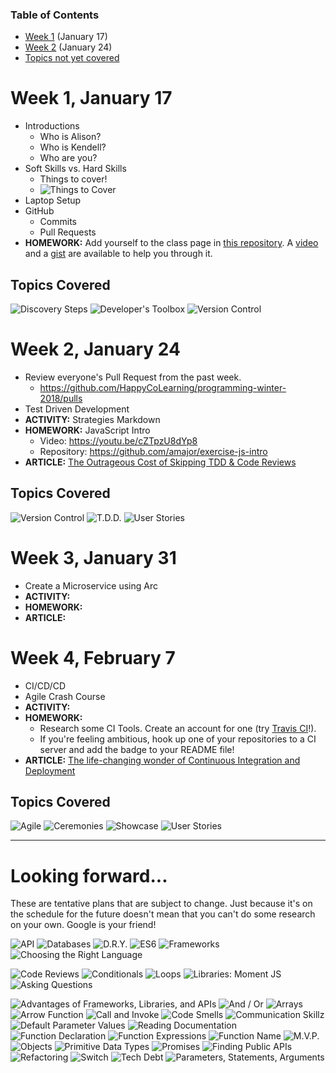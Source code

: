 ### Table of Contents

* [Week 1](Winter-2018.md#week-1-january-17) (January 17)
* [Week 2](Winter-2018.md#week-2-january-24) (January 24)
* [Topics not yet covered](Winter-2018.md#looking-forward)

# Week 1, January 17

* Introductions
  * Who is Alison?
  * Who is Kendell?
  * Who are you?
* Soft Skills vs. Hard Skills
  * Things to cover!
  * ![Things to Cover](images/2018_01/ThingsToCover.JPG)
* Laptop Setup
* GitHub
  * Commits
  * Pull Requests
* **HOMEWORK:** Add yourself to the class page in [this repository](https://github.com/HappyCoLearning/programming-winter-2018). A [video](https://youtu.be/TuMV9UTHmuw) and a [gist](https://gist.github.com/amajor/a9e02a85cdd7126bcf12778aa8a92c87) are available to help you through it.

## Topics Covered

![Discovery Steps](images/2018_01/_DiscoverySteps.jpeg)
![Developer's Toolbox](images/2018_01/_Toolbox.jpeg)
![Version Control](images/2018_01/_VersionControl.jpeg)

# Week 2, January 24

* Review everyone's Pull Request from the past week.
  * https://github.com/HappyCoLearning/programming-winter-2018/pulls
* Test Driven Development
* **ACTIVITY:** Strategies Markdown
* **HOMEWORK:** JavaScript Intro
  * Video: https://youtu.be/cZTpzU8dYp8
  * Repository: https://github.com/amajor/exercise-js-intro
* **ARTICLE:** [The Outrageous Cost of Skipping TDD & Code Reviews](https://medium.com/javascript-scene/the-outrageous-cost-of-skipping-tdd-code-reviews-57887064c412)

## Topics Covered

![Version Control](images/2018_01/_VersionControl.jpeg)
![T.D.D.](images/2018_01/_TDD.jpeg)
![User Stories](images/2018_01/_UserStories.jpeg)

# Week 3, January 31

* Create a Microservice using Arc
* **ACTIVITY:**
* **HOMEWORK:**
* **ARTICLE:**

# Week 4, February 7

* CI/CD/CD
* Agile Crash Course
* **ACTIVITY:**
* **HOMEWORK:** 
  * Research some CI Tools. Create an account for one (try [Travis CI](https://travis-ci.org/)!).
  * If you're feeling ambitious, hook up one of your repositories to a CI server and add the badge to your README file!
* **ARTICLE:** [The life-changing wonder of Continuous Integration and Deployment](https://medium.freecodecamp.org/the-life-changing-wonder-of-continuous-integration-and-deployment-97f833505eea)

## Topics Covered

![Agile](images/2018_01/_Agile.jpeg)
![Ceremonies](images/2018_01/_Ceremonies.jpeg)
![Showcase](images/2018_01/_Showcase.jpeg)
![User Stories](images/2018_01/_UserStories.jpeg)

***

# Looking forward...

These are tentative plans that are subject to change. Just because it's on the
schedule for the future doesn't mean that you can't do some research on your
own. Google is your friend!

![API](images/2018_01/_API.jpeg)
![Databases](images/2018_01/_Databases.jpeg)
![D.R.Y.](images/2018_01/_DRY.jpeg)
![ES6](images/2018_01/_ES6.jpeg)
![Frameworks](images/2018_01/_Frameworks.jpeg)
![Choosing the Right Language](images/2018_01/_Language.jpeg)

![Code Reviews](images/2018_01/_CodeReviews.jpeg)
![Conditionals](images/2018_01/_Conditionals.jpeg)
![Loops](images/2018_01/_Loops.jpeg)
![Libraries: Moment JS](images/2018_01/_MomentJS.jpeg)
![Asking Questions](images/2018_01/_Questions.jpeg)

![Advantages of Frameworks, Libraries, and APIs](images/2018_01/_AdvantagesOf.jpeg)
![And / Or](images/2018_01/_AndOr.jpeg)
![Arrays](images/2018_01/_Arrays.jpeg)
![Arrow Function](images/2018_01/_ArrowFunction.jpeg)
![Call and Invoke](images/2018_01/_CallInvoke.jpeg)
![Code Smells](images/2018_01/_CodeSmells.jpeg)
![Communication Skillz](images/2018_01/_Communication.jpeg)
![Default Parameter Values](images/2018_01/_DefaultValues.jpeg)
![Reading Documentation](images/2018_01/_Documentation.jpeg)
![Function Declaration](images/2018_01/_FunctionDeclaration.jpeg)
![Function Expressions](images/2018_01/_FunctionExpressions.jpeg)
![Function Name](images/2018_01/_FunctionName.jpeg)
![M.V.P.](images/2018_01/_MVP.jpeg)
![Objects](images/2018_01/_Objects.jpeg)
![Primitive Data Types](images/2018_01/_PrimitiveDatatypes.jpeg)
![Promises](images/2018_01/_Promises.jpeg)
![Finding Public APIs](images/2018_01/_PublicAPIs.jpeg)
![Refactoring](images/2018_01/_Refactor.jpeg)
![Switch](images/2018_01/_Switch.jpeg)
![Tech Debt](images/2018_01/_TechDebt.jpeg)
![Parameters, Statements, Arguments](images/2018_01/_Vocab.jpeg)
